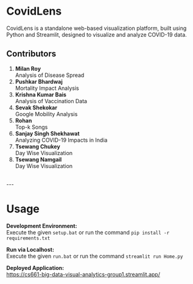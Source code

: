 # CovidLens

CovidLens is a standalone web-based visualization platform, built using Python and Streamlit, designed to visualize and analyze COVID-19 data.
<br>


## Contributors

1. **Milan Roy**<br>
   Analysis of Disease Spread
1. **Pushkar Bhardwaj**<br>
   Mortality Impact Analysis
1. **Krishna Kumar Bais**<br>
   Analysis of Vaccination Data
1. **Sevak Shekokar**<br>
   Google Mobility Analysis
1. **Rohan**<br>
   Top-k Songs
1. **Sanjay Singh Shekhawat**<br>
   Analyzing COVID-19 Impacts in India
1. **Tsewang Chukey**<br>
   Day Wise Visualization
1. **Tsewang Namgail**<br>
   Day Wise Visualization

<br>
---

# Usage

**Development Environment:**<br>
Execute the given `setup.bat` or run the command `pip install -r requirements.txt`

**Run via Localhost:**<br>
Execute the given `run.bat` or run the command `streamlit run Home.py`

**Deployed Application:**<br>
https://cs661-big-data-visual-analytics-group1.streamlit.app/

<br>
